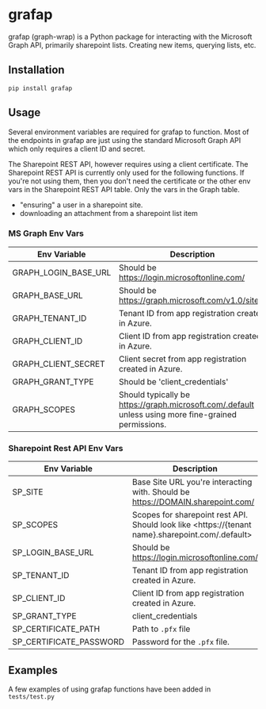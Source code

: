 # grafap

grafap (graph-wrap) is a Python package for interacting with the Microsoft Graph API, primarily sharepoint lists. Creating new items, querying lists, etc.

## Installation

`pip install grafap`

## Usage

Several environment variables are required for grafap to function. Most of the endpoints in grafap are just using the standard Microsoft Graph API which only requires a client ID and secret.

The Sharepoint REST API, however requires using a client certificate. The Sharepoint REST API is currently only used for the following functions. If you're not using them, then you don't need the certificate or the other env vars in the Sharepoint REST API table. Only the vars in the Graph table.

- "ensuring" a user in a sharepoint site.
- downloading an attachment from a sharepoint list item

### MS Graph Env Vars

| Env Variable | Description |
| ------------ | ----------- |
| GRAPH_LOGIN_BASE_URL | Should be <https://login.microsoftonline.com/> |
| GRAPH_BASE_URL | Should be <https://graph.microsoft.com/v1.0/sites/> |
| GRAPH_TENANT_ID | Tenant ID from app registration created in Azure. |
| GRAPH_CLIENT_ID | Client ID from app registration created in Azure. |
| GRAPH_CLIENT_SECRET | Client secret from app registration created in Azure. |
| GRAPH_GRANT_TYPE | Should be 'client_credentials' |
| GRAPH_SCOPES | Should typically be <https://graph.microsoft.com/.default> unless using more fine-grained permissions. |

### Sharepoint Rest API Env Vars

| Env Variable | Description |
| ------------ | ----------- |
| SP_SITE | Base Site URL you're interacting with. Should be <https://DOMAIN.sharepoint.com/> |
| SP_SCOPES | Scopes for sharepoint rest API. Should look like <https://{tenant name}.sharepoint.com/.default> |
| SP_LOGIN_BASE_URL | Should be <https://login.microsoftonline.com/> |
| SP_TENANT_ID | Tenant ID from app registration created in Azure. |
| SP_CLIENT_ID | Client ID from app registration created in Azure. |
| SP_GRANT_TYPE | client_credentials |
| SP_CERTIFICATE_PATH | Path to `.pfx` file |
| SP_CERTIFICATE_PASSWORD | Password for the `.pfx` file. |

## Examples

A few examples of using grafap functions have been added in `tests/test.py`
